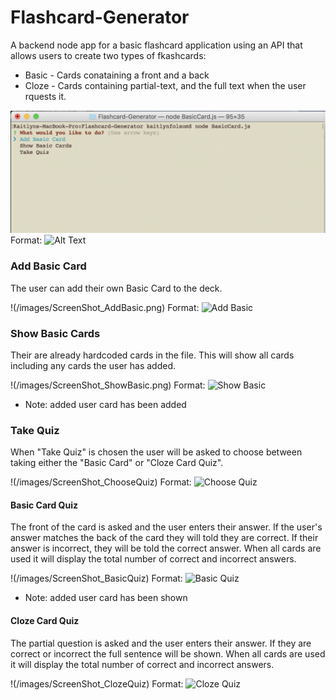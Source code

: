 # Flashcard-Generator

A backend node app for a basic flashcard application using an API that allows users to create two types of fkashcards:

* Basic - Cards conataining a front and a back
* Cloze - Cards containing partial-text, and the full text when the user rquests it.

![begin](/images/ScreenShot-1.png)
Format: ![Alt Text](url)

### Add Basic Card

The user can add their own Basic Card to the deck. 

!(/images/ScreenShot_AddBasic.png)
Format: ![Add Basic](url)

### Show Basic Cards

Their are already hardcoded cards in the file. This will show all cards including any cards the user has added.

!(/images/ScreenShot_ShowBasic.png)
Format: ![Show Basic](url)

* Note: added user card has been added

### Take Quiz

When "Take Quiz" is chosen the user will be asked to choose between taking either the "Basic Card" or "Cloze Card Quiz".

!(/images/ScreenShot_ChooseQuiz)
Format: ![Choose Quiz](url)

#### Basic Card Quiz

The front of the card is asked and the user enters their answer. If the user's answer matches the back of the card they will told they are correct. If their answer is incorrect, they will be told the correct answer. When all cards are used it will display the total number of correct and incorrect answers.

!(/images/ScreenShot_BasicQuiz)
Format: ![Basic Quiz](url)

* Note: added user card has been shown

#### Cloze Card Quiz

The partial question is asked and the user enters their answer. If they are correct or incorrect the full sentence will be shown. When all cards are used it will display the total number of correct and incorrect answers.

!(/images/ScreenShot_ClozeQuiz)
Format: ![Cloze Quiz](url)